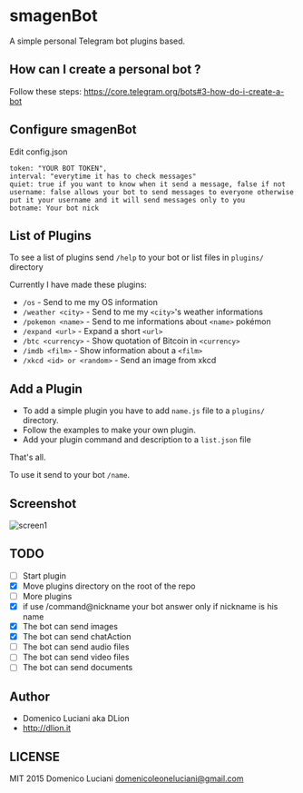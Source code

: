# smagenBot
A simple personal Telegram bot plugins based.

## How can I create a personal bot ?
Follow these steps: https://core.telegram.org/bots#3-how-do-i-create-a-bot

## Configure smagenBot
Edit config.json
```
token: "YOUR BOT TOKEN",
interval: "everytime it has to check messages"
quiet: true if you want to know when it send a message, false if not
username: false allows your bot to send messages to everyone otherwise put it your username and it will send messages only to you
botname: Your bot nick
```

## List of Plugins
To see a list of plugins send `/help` to your bot or list files in `plugins/` directory

Currently I have made these plugins:
* `/os` - Send to me my OS information
* `/weather <city>` - Send to me my `<city>`'s weather informations
* `/pokemon <name>` - Send to me informations about `<name>` pokémon
* `/expand <url>` - Expand a short `<url>`
* `/btc <currency>` - Show quotation of Bitcoin in `<currency>`
* `/imdb <film>` - Show information about a `<film>`
* `/xkcd <id> or <random>` - Send an image from xkcd

## Add a Plugin
* To add a simple plugin you have to add `name.js` file to a `plugins/` directory.
* Follow the examples to make your own plugin.
* Add your plugin command and description to a `list.json` file

That's all.

To use it send to your bot `/name`.

## Screenshot
![screen1](http://i.imgur.com/ZM2MzKa.png)

## TODO
- [ ] Start plugin
- [x] Move plugins directory on the root of the repo
- [ ] More plugins
- [x] if use /command@nickname your bot answer only if nickname is his name
- [x] The bot can send images
- [x] The bot can send chatAction
- [ ] The bot can send audio files
- [ ] The bot can send video files
- [ ] The bot can send documents

## Author
* Domenico Luciani aka DLion
* http://dlion.it

## LICENSE
MIT 2015 Domenico Luciani domenicoleoneluciani@gmail.com
